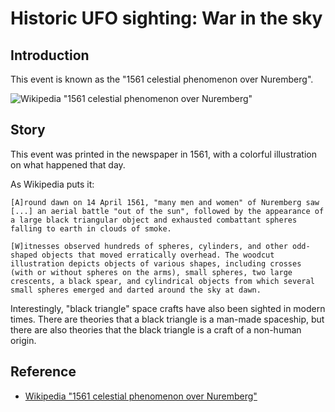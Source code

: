 # Historic UFO sighting: War in the sky

## Introduction

This event is known as the "1561 celestial phenomenon over Nuremberg".

![Wikipedia "1561 celestial phenomenon over Nuremberg"](/images/Himmelserscheinung_über_Nürnberg_vom_14._April_1561.jpg "From Wikipedia")

## Story

This event was printed in the newspaper in 1561, with a colorful illustration on what happened that day.

As Wikipedia puts it:

    [A]round dawn on 14 April 1561, "many men and women" of Nuremberg saw [...] an aerial battle "out of the sun", followed by the appearance of a large black triangular object and exhausted combattant spheres falling to earth in clouds of smoke. 
    
    [W]itnesses observed hundreds of spheres, cylinders, and other odd-shaped objects that moved erratically overhead. The woodcut illustration depicts objects of various shapes, including crosses (with or without spheres on the arms), small spheres, two large crescents, a black spear, and cylindrical objects from which several small spheres emerged and darted around the sky at dawn.

Interestingly, "black triangle" space crafts have also been sighted in modern times. There are theories that a black triangle is a man-made spaceship, but there are also theories that the black triangle is a craft of a non-human origin.



## Reference

* [Wikipedia "1561 celestial phenomenon over Nuremberg"](https://en.wikipedia.org/wiki/1561_celestial_phenomenon_over_Nuremberg)
